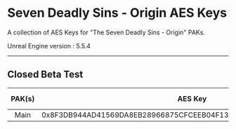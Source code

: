 # Seven Deadly Sins - Origin AES Keys 

A collection of AES Keys for "The Seven Deadly Sins - Origin" PAKs.

Unreal Engine version : 5.5.4

___

## Closed Beta Test

| PAK(s) | AES Key                                                                | Mapping File | Operating System | Server |
|:------:|------------------------------------------------------------------------|--------------|------------------|--------|
|  Main  | 0x8F3DB944AD41569DA8EB28966875CFCEEB04F137954B9E846B66862B3A898834 |  |Windows | GLB |
